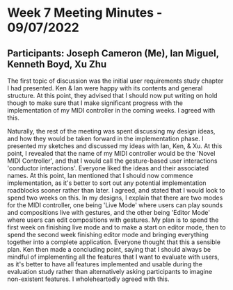 # Week 7 Meeting Minutes - 09/07/2022
## Participants: Joseph Cameron (Me), Ian Miguel, Kenneth Boyd, Xu Zhu

The first topic of discussion was the initial user requirements study chapter I had presented. Ken & Ian were happy with its contents and general structure. At this point, they advised that I should now put writing on hold though to make sure that I make significant progress with the implementation of my MIDI controller in the coming weeks. I agreed with this.

Naturally, the rest of the meeting was spent discussing my design ideas, and how they would be taken forward in the implementation phase. I presented my sketches and discussed my ideas with Ian, Ken, & Xu. At this point, I revealed that the name of my MIDI controller would be the 'Novel MIDI Controller', and that I would call the gesture-based user interactions 'conductor interactions'. Everyone liked the ideas and their associated names. At this point, Ian mentioned that I should now commence implementation, as it's better to sort out any potential implementation roadblocks sooner rather than later. I agreed, and stated that I would look to spend two weeks on this. In my designs, I explain that there are two modes for the MIDI controller, one being 'Live Mode' where users can play sounds and compositions live with gestures, and the other being 'Editor Mode' where users can edit compositions with gestures. My plan is to spend the first week on finishing live mode and to make a start on editor mode, then to spend the second week finishing editor mode and bringing everything together into a complete application. Everyone thought that this a sensible plan. Ken then made a concluding point, saying that I should always be mindful of implementing all the features that I want to evaluate with users, as it's better to have all features implemented and usable during the evaluation study rather than alternatively asking participants to imagine non-existent features. I wholeheartedly agreed with this.